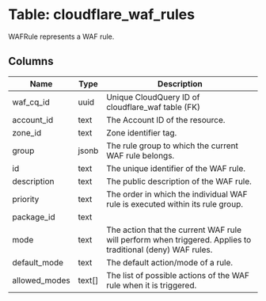 
# Table: cloudflare_waf_rules
WAFRule represents a WAF rule.
## Columns
| Name        | Type           | Description  |
| ------------- | ------------- | -----  |
|waf_cq_id|uuid|Unique CloudQuery ID of cloudflare_waf table (FK)|
|account_id|text|The Account ID of the resource.|
|zone_id|text|Zone identifier tag.|
|group|jsonb|The rule group to which the current WAF rule belongs.|
|id|text|The unique identifier of the WAF rule.|
|description|text|The public description of the WAF rule.|
|priority|text|The order in which the individual WAF rule is executed within its rule group.|
|package_id|text||
|mode|text|The action that the current WAF rule will perform when triggered. Applies to traditional (deny) WAF rules.|
|default_mode|text|The default action/mode of a rule.|
|allowed_modes|text[]|The list of possible actions of the WAF rule when it is triggered.|
